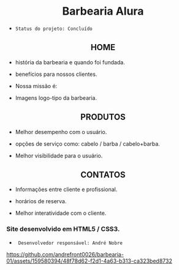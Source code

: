 <h1 align="center"> Barbearia Alura</h2>


*     Status do projeto: Concluído
   
<h2 align="center">HOME</H2>

* história da barbearia e quando foi fundada.

* benefícios para nossos clientes.

* Nossa missão é: 

* Imagens logo-tipo da barbearia.

<h2 align="center">PRODUTOS</h2>

* Melhor desempenho com o usuário.

* opções de serviço como: cabelo / barba / cabelo+barba.

* Melhor visibilidade para o usuário.

<h2 align="center">CONTATOS</h2>

* Informações entre cliente e profissional.

* horários de reserva.

* Melhor interatividade com o cliente.

  
<h3>Site desenvolvido em HTML5 / CSS3.</h3> 

*      Desenvolvedor responsável: André Nobre


https://github.com/andrefront0026/barbearia-01/assets/159580394/48f78d62-f2d1-4a63-b313-ca323bed8732



